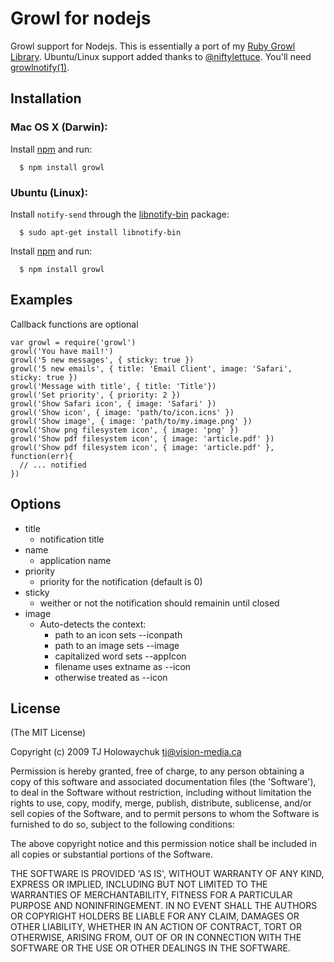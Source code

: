# Growl for nodejs

Growl support for Nodejs. This is essentially a port of my [Ruby Growl Library](http://github.com/visionmedia/growl).  Ubuntu/Linux support added thanks to [@niftylettuce](http://github.com/niftylettuce). You'll need [growlnotify(1)](http://growl.info/extras.php#growlnotify).

## Installation

### Mac OS X (Darwin):

  Install [npm](http://npmjs.org/) and run:
  
      $ npm install growl

### Ubuntu (Linux):

  Install `notify-send` through the [libnotify-bin](http://packages.ubuntu.com/libnotify-bin) package:

      $ sudo apt-get install libnotify-bin

  Install [npm](http://npmjs.org/) and run:
  
      $ npm install growl

## Examples

Callback functions are optional

    var growl = require('growl')
    growl('You have mail!')
    growl('5 new messages', { sticky: true })
    growl('5 new emails', { title: 'Email Client', image: 'Safari', sticky: true })
    growl('Message with title', { title: 'Title'})
    growl('Set priority', { priority: 2 })
    growl('Show Safari icon', { image: 'Safari' })
    growl('Show icon', { image: 'path/to/icon.icns' })
    growl('Show image', { image: 'path/to/my.image.png' })
    growl('Show png filesystem icon', { image: 'png' })
    growl('Show pdf filesystem icon', { image: 'article.pdf' })
    growl('Show pdf filesystem icon', { image: 'article.pdf' }, function(err){
      // ... notified
    })

## Options

  - title
    - notification title
  - name
    - application name
  - priority
    - priority for the notification (default is 0)
  - sticky
    - weither or not the notification should remainin until closed
  - image
    - Auto-detects the context:
      - path to an icon sets --iconpath
      - path to an image sets --image
      - capitalized word sets --appIcon
      - filename uses extname as --icon
      - otherwise treated as --icon
      
## License 

(The MIT License)

Copyright (c) 2009 TJ Holowaychuk <tj@vision-media.ca>

Permission is hereby granted, free of charge, to any person obtaining
a copy of this software and associated documentation files (the
'Software'), to deal in the Software without restriction, including
without limitation the rights to use, copy, modify, merge, publish,
distribute, sublicense, and/or sell copies of the Software, and to
permit persons to whom the Software is furnished to do so, subject to
the following conditions:

The above copyright notice and this permission notice shall be
included in all copies or substantial portions of the Software.

THE SOFTWARE IS PROVIDED 'AS IS', WITHOUT WARRANTY OF ANY KIND,
EXPRESS OR IMPLIED, INCLUDING BUT NOT LIMITED TO THE WARRANTIES OF
MERCHANTABILITY, FITNESS FOR A PARTICULAR PURPOSE AND NONINFRINGEMENT.
IN NO EVENT SHALL THE AUTHORS OR COPYRIGHT HOLDERS BE LIABLE FOR ANY
CLAIM, DAMAGES OR OTHER LIABILITY, WHETHER IN AN ACTION OF CONTRACT,
TORT OR OTHERWISE, ARISING FROM, OUT OF OR IN CONNECTION WITH THE
SOFTWARE OR THE USE OR OTHER DEALINGS IN THE SOFTWARE.
